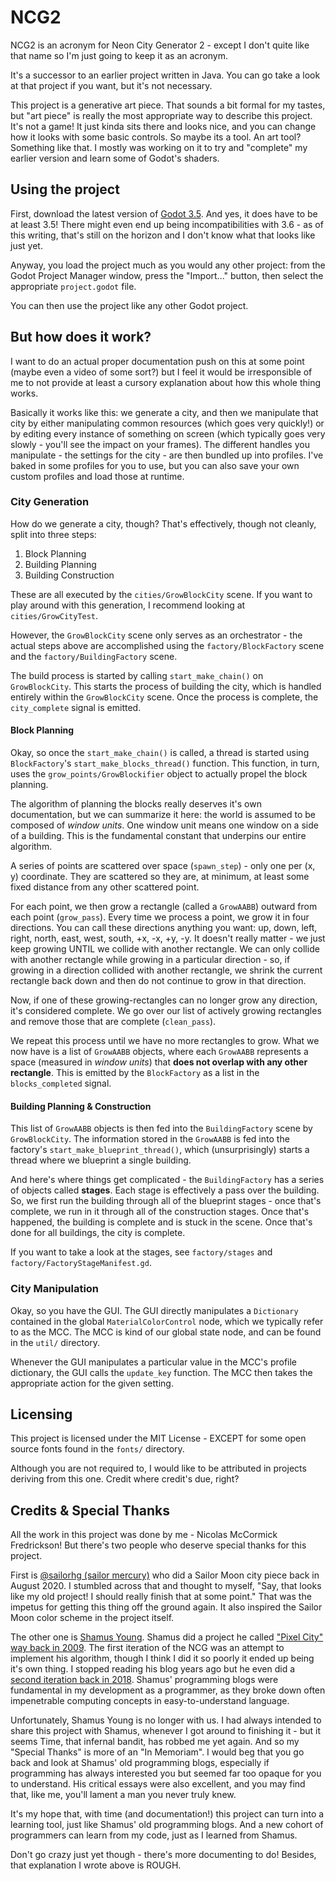 # NCG2
NCG2 is an acronym for Neon City Generator 2 - except I don't quite like that name so I'm just going to keep it as an acronym.

It's a successor to an earlier project written in Java. You can go take a look at that project if you want, but it's not necessary.

This project is a generative art piece. That sounds a bit formal for my tastes, but "art piece" is really the most appropriate way to describe this project. It's not a game! It just kinda sits there and looks nice, and you can change how it looks with some basic controls. So maybe its a tool. An art tool? Something like that. I mostly was working on it to try and "complete" my earlier version and learn some of Godot's shaders.

## Using the project
First, download the latest version of [Godot 3.5](https://godotengine.org/download). And yes, it does have to be at least 3.5! There might even end up being incompatibilities with 3.6 - as of this writing, that's still on the horizon and I don't know what that looks like just yet.

Anyway, you load the project much as you would any other project: from the Godot Project Manager window, press the "Import..." button, then select the appropriate `project.godot` file.

You can then use the project like any other Godot project.

## But how does it work?
I want to do an actual proper documentation push on this at some point (maybe even a video of some sort?) but I feel it would be irresponsible of me to not provide at least a cursory explanation about how this whole thing works.

Basically it works like this: we generate a city, and then we manipulate that city by either manipulating common resources (which goes very quickly!) or by editing every instance of something on screen (which typically goes very slowly - you'll see the impact on your frames). The different handles you manipulate - the settings for the city - are then bundled up into profiles. I've baked in some profiles for you to use, but you can also save your own custom profiles and load those at runtime.

### City Generation
How do we generate a city, though? That's effectively, though not cleanly, split into three steps:

1. Block Planning
1. Building Planning
1. Building Construction

These are all executed by the `cities/GrowBlockCity` scene. If you want to play around with this generation, I recommend looking at `cities/GrowCityTest`.

However, the `GrowBlockCity` scene only serves as an orchestrator - the actual steps above are accomplished using the `factory/BlockFactory` scene and the `factory/BuildingFactory` scene.

The build process is started by calling `start_make_chain()` on `GrowBlockCity`. This starts the process of building the city, which is handled entirely within the `GrowBlockCity` scene. Once the process is complete, the `city_complete` signal is emitted.

#### Block Planning
Okay, so once the `start_make_chain()` is called, a thread is started using `BlockFactory`'s `start_make_blocks_thread()` function. This function, in turn, uses the `grow_points/GrowBlockifier` object to actually propel the block planning.

The algorithm of planning the blocks really deserves it's own documentation, but we can summarize it here: the world is assumed to be composed of *window units*. One window unit means one window on a side of a building. This is the fundamental constant that underpins our entire algorithm.

A series of points are scattered over space (`spawn_step`) - only one per (x, y) coordinate. They are scattered so they are, at minimum, at least some fixed distance from any other scattered point.

For each point, we then grow a rectangle (called a `GrowAABB`) outward from each point (`grow_pass`). Every time we process a point, we grow it in four directions. You can call these directions anything you want: up, down, left, right, north, east, west, south, +x, -x, +y, -y. It doesn't really matter - we just keep growing UNTIL we collide with another rectangle. We can only collide with another rectangle while growing in a particular direction - so, if growing in a direction collided with another rectangle, we shrink the current rectangle back down and then do not continue to grow in that direction.

Now, if one of these growing-rectangles can no longer grow any direction, it's considered complete. We go over our list of actively growing rectangles and remove those that are complete (`clean_pass`).

We repeat this process until we have no more rectangles to grow. What we now have is a list of `GrowAABB` objects, where each `GrowAABB` represents a space (measured in *window units*) that **does not overlap with any other rectangle**. This is emitted by the `BlockFactory` as a list in the `blocks_completed` signal.

#### Building Planning & Construction
This list of `GrowAABB` objects is then fed into the `BuildingFactory` scene by `GrowBlockCity`. The information stored in the `GrowAABB` is fed into the factory's `start_make_blueprint_thread()`, which (unsurprisingly) starts a thread where we blueprint a single building.

And here's where things get complicated - the `BuildingFactory` has a series of objects called **stages**. Each stage is effectively a pass over the building. So, we first run the building through all of the blueprint stages - once that's complete, we run in it through all of the construction stages. Once that's happened, the building is complete and is stuck in the scene. Once that's done for all buildings, the city is complete.

If you want to take a look at the stages, see `factory/stages` and `factory/FactoryStageManifest.gd`.

### City Manipulation
Okay, so you have the GUI. The GUI directly manipulates a `Dictionary` contained in the global `MaterialColorControl` node, which we typically refer to as the MCC. The MCC is kind of our global state node, and can be found in the `util/` directory.

Whenever the GUI manipulates a particular value in the MCC's profile dictionary, the GUI calls the `update_key` function. The MCC then takes the appropriate action for the given setting.

## Licensing
This project is licensed under the MIT License - EXCEPT for some open source fonts found in the `fonts/` directory.

Although you are not required to, I would like to be attributed in projects deriving from this one. Credit where credit's due, right?

## Credits & Special Thanks
All the work in this project was done by me - Nicolas McCormick Fredrickson! But there's two people who deserve special thanks for this project.

First is [@sailorhg (sailor mercury)](https://twitter.com/sailorhg) who did a Sailor Moon city piece back in August 2020. I stumbled across that and thought to myself, "Say, that looks like my old project! I should really finish that at some point." That was the impetus for getting this thing off the ground again. It also inspired the Sailor Moon color scheme in the project itself.

The other one is [Shamus Young](https://www.shamusyoung.com/twentysidedtale/). Shamus did a project he called ["Pixel City" way back in 2009](https://www.shamusyoung.com/twentysidedtale/?p=2940). The first iteration of the NCG was an attempt to implement his algorithm, though I think I did it so poorly it ended up being it's own thing. I stopped reading his blog years ago but he even did a [second iteration back in 2018](https://www.shamusyoung.com/twentysidedtale/?p=42400). Shamus' programming blogs were fundamental in my development as a programmer, as they broke down often impenetrable computing concepts in easy-to-understand language.

Unfortunately, Shamus Young is no longer with us. I had always intended to share this project with Shamus, whenever I got around to finishing it - but it seems Time, that infernal bandit, has robbed me yet again. And so my "Special Thanks" is more of an "In Memoriam". I would beg that you go back and look at Shamus' old programming blogs, especially if programming has always interested you but seemed far too opaque for you to understand. His critical essays were also excellent, and you may find that, like me, you'll lament a man you never truly knew.

It's my hope that, with time (and documentation!) this project can turn into a learning tool, just like Shamus' old programming blogs. And a new cohort of programmers can learn from my code, just as I learned from Shamus.

Don't go crazy just yet though - there's more documenting to do! Besides, that explanation I wrote above is ROUGH.